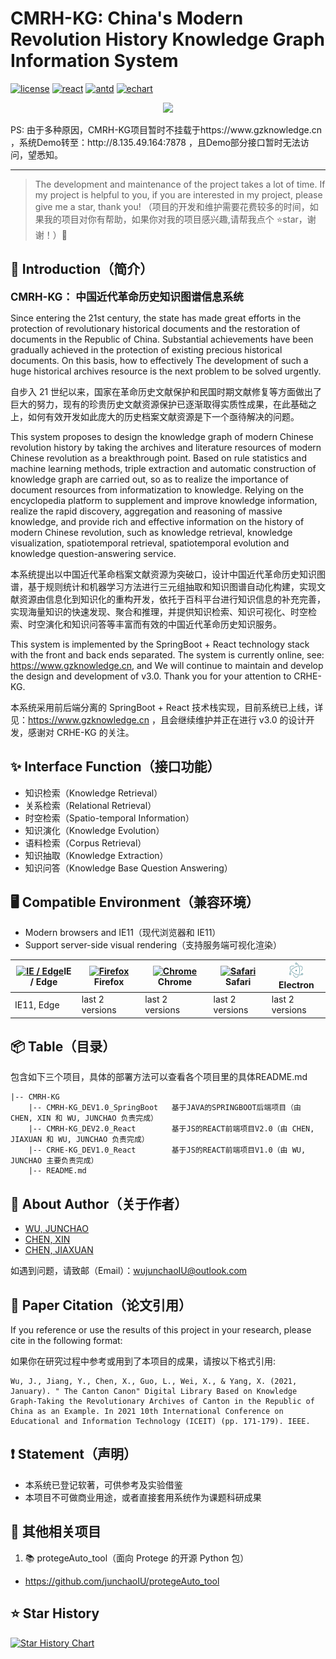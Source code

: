 # CMRH-KG: China's Modern Revolution History Knowledge Graph Information System
[![license](https://img.shields.io/crates/l/rustc-serialize)](https://github.com/junchaoIU/Canton-KG-React/blob/main/LICENSE) 
[![react](https://img.shields.io/badge/react-17.0.0-yellowgreen)](https://github.com/facebook/react) 
[![antd](https://img.shields.io/badge/antd-4.9.4-orange)](https://github.com/ant-design/ant-design) 
[![echart](https://img.shields.io/badge/echart-5.0.0-green)](https://github.com/apache/echarts)

<div align=center><img src="https://www.wujunchao.top/wp-content/uploads/2022/03/CMRH-KG.png"/></div>
</p>
PS: 由于多种原因，CMRH-KG项目暂时不挂载于https://www.gzknowledge.cn ，系统Demo转至：http://8.135.49.164:7878 ，且Demo部分接口暂时无法访问，望悉知。

---

> The development and maintenance of the project takes a lot of time. If my project is helpful to you, if you are interested in my project, please give me a star, thank you! （项目的开发和维护需要花费较多的时间，如果我的项目对你有帮助，如果你对我的项目感兴趣,请帮我点个 ⭐star，谢谢！）🍉

## 🌈 Introduction（简介）

**<big>CMRH-KG： 中国近代革命历史知识图谱信息系统</big>**

Since entering the 21st century, the state has made great efforts in the protection of revolutionary historical documents and the restoration of documents in the Republic of China. Substantial achievements have been gradually achieved in the protection of existing precious historical documents. On this basis, how to effectively The development of such a huge historical archives resource is the next problem to be solved urgently.

自步入 21 世纪以来，国家在革命历史文献保护和民国时期文献修复等方面做出了巨大的努力，现有的珍贵历史文献资源保护已逐渐取得实质性成果，在此基础之上，如何有效开发如此庞大的历史档案文献资源是下一个亟待解决的问题。

This system proposes to design the knowledge graph of modern Chinese revolution history by taking the archives and literature resources of modern Chinese revolution as a breakthrough point. Based on rule statistics and machine learning methods, triple extraction and automatic construction of knowledge graph are carried out, so as to realize the importance of document resources from informatization to knowledge. Relying on the encyclopedia platform to supplement and improve knowledge information, realize the rapid discovery, aggregation and reasoning of massive knowledge, and provide rich and effective information on the history of modern Chinese revolution, such as knowledge retrieval, knowledge visualization, spatiotemporal retrieval, spatiotemporal evolution and knowledge question-answering service.

本系统提出以中国近代革命档案文献资源为突破口，设计中国近代革命历史知识图谱，基于规则统计和机器学习方法进行三元组抽取和知识图谱自动化构建，实现文献资源由信息化到知识化的重构开发，依托于百科平台进行知识信息的补充完善，实现海量知识的快速发现、聚合和推理，并提供知识检索、知识可视化、时空检索、时空演化和知识问答等丰富而有效的中国近代革命历史知识服务。

This system is implemented by the SpringBoot + React technology stack with the front and back ends separated. The system is currently online, see: https://www.gzknowledge.cn, and We will continue to maintain and develop the design and development of v3.0. Thank you for your attention to CRHE-KG.

本系统采用前后端分离的 SpringBoot + React 技术栈实现，目前系统已上线，详见：https://www.gzknowledge.cn ，且会继续维护并正在进行 v3.0 的设计开发，感谢对 CRHE-KG 的关注。

## ✨ Interface Function（接口功能）

- 知识检索（Knowledge Retrieval）
- 关系检索（Relational Retrieval）
- 时空检索（Spatio-temporal Information）
- 知识演化（Knowledge Evolution）
- 语料检索（Corpus Retrieval）
- 知识抽取（Knowledge Extraction）
- 知识问答（Knowledge Base Question Answering）

## 🖥 Compatible Environment（兼容环境）

- Modern browsers and IE11（现代浏览器和 IE11）
- Support server-side visual rendering（支持服务端可视化渲染）

| [<img src="https://raw.githubusercontent.com/alrra/browser-logos/master/src/edge/edge_48x48.png" alt="IE / Edge" width="24px" height="24px" />](http://godban.github.io/browsers-support-badges/)IE / Edge | [<img src="https://raw.githubusercontent.com/alrra/browser-logos/master/src/firefox/firefox_48x48.png" alt="Firefox" width="24px" height="24px" />](http://godban.github.io/browsers-support-badges/)Firefox | [<img src="https://raw.githubusercontent.com/alrra/browser-logos/master/src/chrome/chrome_48x48.png" alt="Chrome" width="24px" height="24px" />](http://godban.github.io/browsers-support-badges/)Chrome | [<img src="https://raw.githubusercontent.com/alrra/browser-logos/master/src/safari/safari_48x48.png" alt="Safari" width="24px" height="24px" />](http://godban.github.io/browsers-support-badges/)Safari | [<img src="https://raw.githubusercontent.com/alrra/browser-logos/master/src/electron/electron_48x48.png" alt="Electron" width="24px" height="24px" />](http://godban.github.io/browsers-support-badges/)Electron |
| --- | --- | --- | --- | --- |
| IE11, Edge | last 2 versions | last 2 versions | last 2 versions | last 2 versions |

## 📦 Table（目录）
包含如下三个项目，具体的部署方法可以查看各个项目里的具体README.md

```shell
|-- CMRH-KG
    |-- CMRH-KG_DEV1.0_SpringBoot   基于JAVA的SPRINGBOOT后端项目（由 CHEN, XIN 和 WU, JUNCHAO 负责完成）
    |-- CMRH-KG_DEV2.0_React        基于JS的REACT前端项目V2.0（由 CHEN, JIAXUAN 和 WU, JUNCHAO 负责完成）
    |-- CRHE-KG_DEV1.0_React        基于JS的REACT前端项目V1.0（由 WU, JUNCHAO 主要负责完成）
    |-- README.md
```

## 🌸 About Author（关于作者）

- [WU, JUNCHAO](https://github.com/junchaoIU)
- [CHEN, XIN](https://github.com/Chen-X666)
- [CHEN, JIAXUAN](https://github.com/00Jane)

如遇到问题，请致邮（Email）：wujunchaoIU@outlook.com

## 📕 Paper Citation（论文引用）

If you reference or use the results of this project in your research, please cite in the following format:

如果你在研究过程中参考或用到了本项目的成果，请按以下格式引用:

```
Wu, J., Jiang, Y., Chen, X., Guo, L., Wei, X., & Yang, X. (2021, January). " The Canton Canon" Digital Library Based on Knowledge Graph-Taking the Revolutionary Archives of Canton in the Republic of China as an Example. In 2021 10th International Conference on Educational and Information Technology (ICEIT) (pp. 171-179). IEEE.
```

## ❗ Statement（声明）
- 本系统已登记软著，可供参考及实验借鉴
- 本项目不可做商业用途，或者直接套用系统作为课题科研成果

## 🍉 其他相关项目
1. 📚 protegeAuto_tool（面向 Protege 的开源 Python 包）

- https://github.com/junchaoIU/protegeAuto_tool


## ⭐ Star History
[![Star History Chart](https://api.star-history.com/svg?repos=junchaoIU/CMRH-KG&type=Date)](https://star-history.com/#junchaoIU/CMRH-KG&Date)

